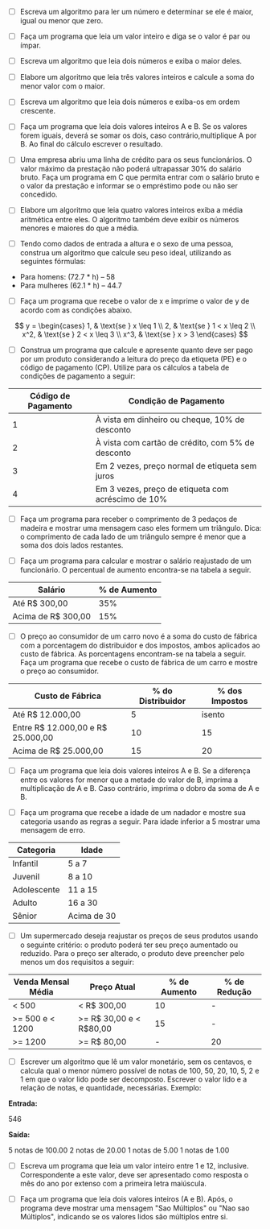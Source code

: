 - [ ] Escreva um algoritmo para ler um número e determinar se ele é maior, igual ou menor que zero.

- [ ] Faça um programa que leia um valor inteiro e diga se o valor é par ou ímpar.

- [ ] Escreva um algoritmo que leia dois números e exiba o maior deles.

- [ ] Elabore um algoritmo que leia três valores inteiros e calcule a soma do menor valor com o maior.

- [ ] Escreva um algoritmo que leia dois números e exiba-os em ordem crescente.

- [ ] Faça um programa que leia dois valores inteiros A e B. Se os valores forem iguais, deverá se somar os dois, caso contrário,multiplique A por B. Ao final do cálculo escrever o resultado.

- [ ] Uma empresa abriu uma linha de crédito para os seus funcionários. O valor máximo da prestação não poderá ultrapassar 30% do salário bruto. Faça um programa em C que permita entrar com o salário bruto e o valor da prestação e informar se o empréstimo pode ou não ser concedido.

- [ ] Elabore um algoritmo que leia quatro valores inteiros exiba a média aritmética entre eles. O algoritmo também deve exibir os números menores e maiores do que a média.

- [ ] Tendo como dados de entrada a altura e o sexo de uma pessoa, construa um algoritmo que calcule seu peso ideal, utilizando as seguintes fórmulas:

- Para homens: (72.7 * h) – 58
- Para mulheres (62.1 * h) – 44.7

- [ ] Faça um programa que recebe o valor de x e imprime o valor de y de acordo com as condições abaixo.

$$
y =
\begin{cases} 
1, & \text{se } x \leq 1 \\
2, & \text{se } 1 < x \leq 2 \\
x^2, & \text{se } 2 < x \leq 3 \\
x^3, & \text{se } x > 3
\end{cases}
$$

- [ ] Construa um programa que calcule e apresente quanto deve ser pago por um produto considerando a leitura do preço da etiqueta (PE) e o código de pagamento (CP). Utilize para os cálculos a tabela de condições de pagamento a seguir:

|Código de Pagamento|Condição de Pagamento|
|--- |---|
|1|À vista em dinheiro ou cheque, 10% de desconto|
|2|À vista com cartão de crédito, com 5% de desconto|
|3|Em 2 vezes, preço normal de etiqueta sem juros|
|4|Em 3 vezes, preço de etiqueta com acréscimo de 10%|

- [ ] Faça um programa para receber o comprimento de 3 pedaços de madeira e mostrar uma mensagem caso eles formem um triângulo. Dica: o comprimento de cada lado de um triângulo sempre é menor que a soma dos dois lados restantes.

- [ ] Faça um programa para calcular e mostrar o salário reajustado de um funcionário. O percentual de aumento encontra-se na tabela a seguir.

|Salário|% de Aumento|
|---|---|
|Até R$ 300,00|35%|
|Acima de R$ 300,00|15%|

- [ ] O preço ao consumidor de um carro novo é a soma do custo de fábrica com a porcentagem do distribuidor e dos impostos, ambos aplicados ao custo de fábrica. As porcentagens encontram-se na tabela a seguir. Faça um programa que recebe o custo de fábrica de um carro e mostre o preço ao consumidor.

|Custo de Fábrica|% do Distribuidor|% dos Impostos|
|---|---|---|
|Até R$ 12.000,00|5|isento|
|Entre R$ 12.000,00 e R$ 25.000,00|10|15|
|Acima de R$ 25.000,00|15|20|

- [ ] Faça um programa que leia dois valores inteiros A e B. Se a diferença entre os valores for menor que a metade do valor de B, imprima a multiplicação de A e B. Caso contrário, imprima o dobro da soma de A e B.

- [ ] Faça um programa que recebe a idade de um nadador e mostre sua categoria usando as regras a seguir. Para idade inferior a 5 mostrar uma mensagem de erro.

|Categoria|Idade|
|---|---|
|Infantil|5 a 7|
|Juvenil|8 a 10|
|Adolescente|11 a 15|
|Adulto|16 a 30|
|Sênior|Acima de 30|


- [ ] Um supermercado deseja reajustar os preços de seus produtos usando o seguinte critério: o produto poderá ter seu preço aumentado ou reduzido. Para o preço ser alterado, o produto deve preencher pelo menos um dos requisitos a seguir:

|Venda Mensal Média|Preço Atual|% de Aumento|% de Redução|
|---|---|---|---|
|< 500|< R$ 300,00|10|-|
|>= 500 e < 1200|>= R$ 30,00 e < R$80,00|15|-|
|>= 1200|>= R$ 80,00|-|20|

- [ ] Escrever um algoritmo que lê um valor monetário, sem os centavos, e calcula qual o menor número possível de notas de 100, 50, 20, 10, 5, 2 e 1 em que o valor lido pode ser decomposto. Escrever o valor lido e a relação de notas, e quantidade, necessárias. Exemplo:

**Entrada:**

546

**Saída:**

5 notas de 100.00
2 notas de 20.00
1 notas de 5.00
1 notas de 1.00

- [ ] Escreva um programa que leia um valor inteiro entre 1 e 12, inclusive. Correspondente a este valor, deve ser apresentado como resposta o mês do ano por extenso com a primeira letra maiúscula.

- [ ] Faça um programa que leia dois valores inteiros (A e B). Após, o programa deve mostrar uma mensagem "Sao Múltiplos" ou "Nao sao Múltiplos", indicando se os valores lidos são múltiplos entre si.